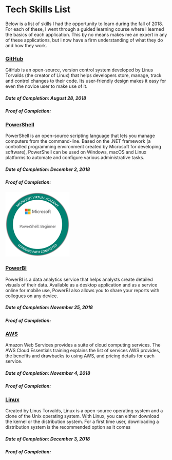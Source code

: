 # Tech Skills List

Below is a list of skills I had the opportunity to learn during the fall of 2018. For each of these, I went through a guided learning course where I learned the basics of each application. This by no means makes me an expert in any of these applications, but I now have a firm understanding of what they do and how they work.   

### [GitHub](https://github.com/)
GitHub is an open-source, version control system developed by Linus Torvalds (the creator of Linux) that helps developers store, manage, track and control changes to their code. Its user-friendly design makes it easy for even the novice user to make use of it. 

##### Date of Completion: August 28, 2018

##### Proof of Completion:

### [PowerShell](https://docs.microsoft.com/en-us/powershell/) 
PowerShell is an open-source scripting language that lets you manage computers from the command-line. Based on the .NET framework (a controlled programming environment created by Microsoft for developing software), PowerShell can be used on Windows, macOS and Linux platforms to automate and configure various administrative tasks.

##### Date of Completion: December 2, 2018

##### Proof of Completion: 

<img src="/assets/images/begbadge.png" width="200" height="200" alt="psproof"/>


### [PowerBI](https://powerbi.microsoft.com/en-us/desktop/) 
PowerBI is a data analytics service that helps analysts create detailed visuals of their data. Available as a desktop application and as a service online for mobile use, PowerBI also allows you to share your reports with collegues on any device. 

##### Date of Completion: November 25, 2018

##### Proof of Completion:


### [AWS](https://aws.amazon.com/)
Amazon Web Services provides a suite of cloud computing services. The AWS Cloud Essentials training explains the list of services AWS provides, the benefits and drawbacks to using AWS, and pricing details for each service. 

##### Date of Completion: November 4, 2018

##### Proof of Completion: 

### [Linux](https://www.kernel.org/category/about.html)
Created by Linus Torvalds, Linux is a open-source operating system and a clone of the Unix operating system. With Linux, you can either download the kernel or the distribution system. For a first time user, downloading a distribution system is the recommended option as it comes 

##### Date of Completion: December 3, 2018

##### Proof of Completion: 

